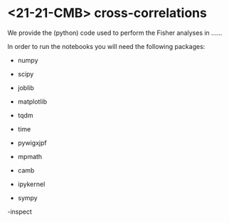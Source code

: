 # <21-21-CMB> cross-correlations
We provide the (python) code used to perform the Fisher analyses in ......

In order to run the notebooks you will need the following packages:

- numpy

- scipy
  
- joblib
  
- matplotlib
  
- tqdm

- time

- pywigxjpf

- mpmath

- camb

- ipykernel

- sympy

-inspect


